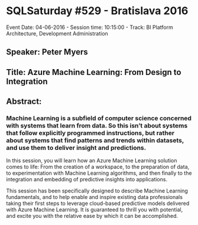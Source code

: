 # SQLSaturday #529 - Bratislava 2016
Event Date: 04-06-2016 - Session time: 10:15:00 - Track: BI Platform Architecture, Development  Administration
## Speaker: Peter Myers
## Title: Azure Machine Learning: From Design to Integration
## Abstract:
### Machine Learning is a subfield of computer science concerned with systems that learn from data. So this isn’t about systems that follow explicitly programmed instructions, but rather about systems that find patterns and trends within datasets, and use them to deliver insight and predictions.

In this session, you will learn how an Azure Machine Learning solution comes to life: From the creation of a workspace, to the preparation of data, to experimentation with Machine Learning algorithms, and then finally to the integration and embedding of predictive insights into applications.

This session has been specifically designed to describe Machine Learning fundamentals, and to help enable and inspire existing data professionals taking their first steps to leverage cloud-based predictive models delivered with Azure Machine Learning. It is guaranteed to thrill you with potential, and excite you with the relative ease by which it can be accomplished.

